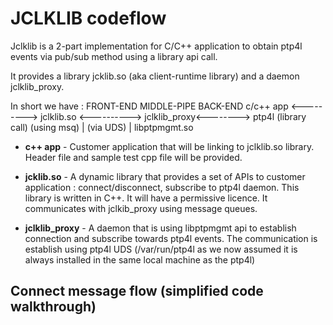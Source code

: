 # JCLKLIB codeflow

Jclklib is a 2-part implementation for C/C++ application to obtain
ptp4l events via pub/sub method using a library api call.

It provides a library jcklib.so (aka client-runtime library) and a daemon
jclklib_proxy.

In short we have :
           FRONT-END              MIDDLE-PIPE               BACK-END
c/c++ app <---------> jclklib.so <----------> jclklib_proxy<--------> ptp4l
        (library call)           (using msq)      |         (via UDS)
                                                  |
                                              libptpmgmt.so

* **c++ app** - Customer application that will be linking to jclklib.so library. Header file and sample test cpp file will be provided.

* **jcklib.so** - A dynamic library that provides a set of APIs to customer application : connect/disconnect, subscribe to ptp4l daemon. This library is written in C++. It will have a permissive licence. It communicates with jclkib_proxy using message queues.

* **jclklib_proxy** - A daemon that is using libptpmgmt api to establish connection and subscribe towards ptp4l events. The communication is establish using ptp4l UDS (/var/run/ptp4l as we now assumed it is always installed in the same local machine as the ptp4l)

## Connect message flow (simplified code walkthrough)

